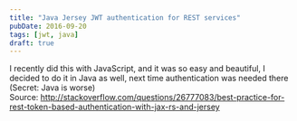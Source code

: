 ```yaml
---
title: "Java Jersey JWT authentication for REST services"
pubDate: 2016-09-20
tags: [jwt, java]
draft: true
---
```


I recently did this with JavaScript, and it was so easy and beautiful, I decided to do it in Java as well, next time authentication was needed there (Secret: Java is worse) Source: http://stackoverflow.com/questions/26777083/best-practice-for-rest-token-based-authentication-with-jax-rs-and-jersey
